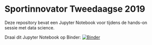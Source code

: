 # Sportinnovator Tweedaagse 2019

Deze repository bevat een Jupyter Notebook voor tijdens de hands-on sessie met data science.

Draai dit Jupyter Notebook op Binder:
[![Binder](https://mybinder.org/badge_logo.svg)](https://mybinder.org/v2/gh/sportdatavalley/sportinnovator-tweedaagse/master?filepath=Data%20exploration%20notebook.ipynb)
